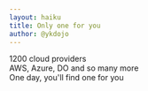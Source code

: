 ```yaml
---
layout: haiku
title: Only one for you
author: @ykdojo
---
```

1200 cloud providers <br>
AWS, Azure, DO and so many more <br>
One day, you'll find one for you <br>
